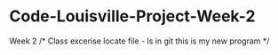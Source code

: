 # Code-Louisville-Project-Week-2
Week 2
/*
Class excerise
locate file - ls in git
this is my new program
*/